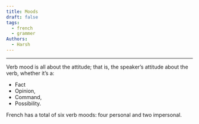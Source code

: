 ```yaml
---
title: Moods
draft: false
tags:
  - french
  - grammer
Authors:
  - Harsh
---
```

---


Verb mood is all about the attitude; that is, the speaker’s attitude about the verb, whether it’s a:
- Fact
- Opinion,
- Command,
- Possibility.

French has a total of six verb moods: four personal and two impersonal.